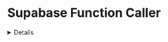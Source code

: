 <h1>Supabase Function Caller</h1>
<details>
  <p>Lets you call your postgres functions using Supabase's api endpoints</p>
  <h1>List of properties</h1>
  <ul>
    <li>projectId</li>
    <li>key</li>
    <li>func</li>
    <li>parameter</li>
    <li>isUrlValid</li>
  </ul>
  <h3>Example using the following postgres function</h3>
  <pre><code>CREATE OR REPLACE FUNCTION testGet(u_id integer, u_name text) 
RETURNS jsonb AS $$
SELECT jsonb_build_object('name', name)
FROM test
WHERE test.id = u_id;
$$ LANGUAGE sql;</code></pre>
  <h3>Define the following Server component</h3>
 <pre><code>
   Server {
    id: server
    func: "testget"
    projectId: "your project id"
    key: "your project key"

    parameters: {
        "u_id": 9,
        "u_name": "john"
    }

    Component.onCompleted: sendFunctionCall()

    onMessageReceived: {
        console.log(message["name"]);
    }

    onApiCallFailed: {
        console.log(message);
    }}
</pre></code>
  <p>Insert your function parameters into the 'parameters' property as a JSON value. Call sendFunctionCall() to make a request to Supabase's API. The signals messageReceived and apiCalledFailed will return the API's response</p>
</details>
